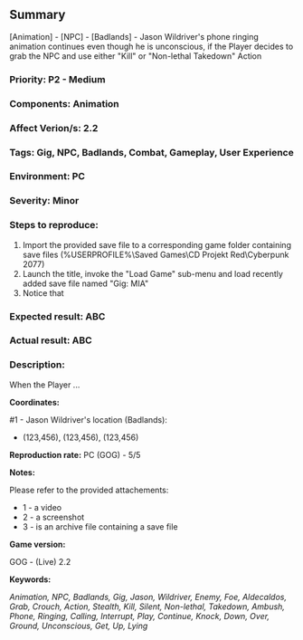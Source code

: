 ## Summary
[Animation] - [NPC] - [Badlands] - Jason Wildriver's phone ringing animation continues even though he is unconscious, if the Player decides to grab the NPC and use either "Kill" or "Non-lethal Takedown" Action
### Priority: P2 - Medium
### Components: Animation
### Affect Verion/s: 2.2
### Tags: Gig, NPC, Badlands, Combat, Gameplay, User Experience
### Environment: PC
### Severity: Minor
### Steps to reproduce:
1. Import the provided save file to a corresponding game folder containing save files (%USERPROFILE%\Saved Games\CD Projekt Red\Cyberpunk 2077)
2. Launch the title, invoke the "Load Game" sub-menu and load recently added save file named "Gig: MIA"
3. Notice that
### Expected result: ABC
### Actual result: ABC

### Description:
When the Player ...

**Coordinates:**

#1 - Jason Wildriver's location (Badlands):
- (123,456), (123,456), (123,456)

**Reproduction rate:**
PC (GOG) - 5/5

**Notes:**

Please refer to the provided attachements:
- 1 - a video 
- 2 - a screenshot
- 3 - is an archive file containing a save file

**Game version:**

GOG - (Live) 2.2

**Keywords:**

*Animation, NPC, Badlands, Gig, Jason, Wildriver, Enemy, Foe, Aldecaldos, Grab, Crouch, Action, Stealth, Kill, Silent, Non-lethal, Takedown, Ambush, Phone, Ringing, Calling, Interrupt, Play, Continue, Knock, Down, Over, Ground, Unconscious, Get, Up, Lying*
